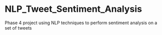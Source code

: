 # NLP_Tweet_Sentiment_Analysis
Phase 4 project using NLP techniques to perform sentiment analysis on a set of tweets
